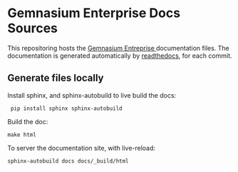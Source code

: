 # Gemnasium Enterprise Docs Sources

This repositoring hosts the [ Gemnasium Entreprise ](http://entreprise.gemnasium.com) documentation files.
The documentation is generated automatically by [readthedocs](https://readthedocs.org), for each commit.

## Generate files locally

Install sphinx, and sphinx-autobuild to live build the docs:

     pip install sphinx sphinx-autobuild

Build the doc:

    make html

To server the documentation site, with live-reload:

    sphinx-autobuild docs docs/_build/html
